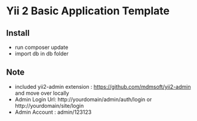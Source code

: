 Yii 2 Basic Application Template
================================

Install 
-------------
-  run composer update
- import db in db folder

Note 
-------------

- included yii2-admin extension : https://github.com/mdmsoft/yii2-admin and move over locally
- Admin Login Url: http://yourdomain/admin/auth/login or http://yourdomain/site/login
- Admin Account : admin/123123

